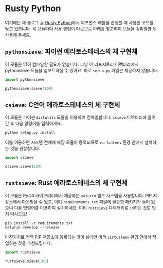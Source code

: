 # Rusty Python
여기에는 제 블로그 글 [Rusty Python](https://rangho.postype.com/post/6680526)에서 퍼포먼스 배틀을 진행할 때 사용한 코드를 담고 있습니다. 각 모듈마다 사용 방법이 다르므로 아래를 참고하여 모듈을 컴파일한 뒤 사용해 주세요.

## `pythonsieve`: 파이썬 에라토스테네스의 체 구현체
이 모듈은 딱히 컴파일할 필요가 없습니다. 그냥 이 리포지토리 디렉터리에서 pythonsieve 모듈을 임포트하실 수 있어요. 따로 `setup.py` 파일은 제공하지 않습니다.

``` python
import pythonsieve

pythonsieve.sieve(100)
```

## `csieve`: C언어 에라토스테네스의 체 구현체
이 모듈은 파이썬 `distutils` 모듈을 이용하여 컴파일합니다. `csieve` 디렉터리에 들어간 후 다음 명령어를 입력하세요.
``` shell
python setup.py install
```

이를 이용하면 시스템 전체에 해당 모듈이 등록되므로 `virtualenv` 환경 안에서 설치하는 것을 권장합니다.

``` python
import csieve

csieve.sieve(100)
```

## `rustsieve`: Rust 에라토스테네스의 체 구현체
이 모듈은 PyO3 라이브러리에서 제공하는 `maturin` 빌드 시스템을 사용합니다. PIP 저장소에서 다운받을 수 있고, 이미 `requirements.txt` 파일에 필요한 패키지가 들어 있으니 다음 명령어를 이용하여 설치하세요. 미리 `rustsieve` 디렉터리로 `cd`하는 것도 잊지 마시고요!
``` shell
pip install -r requirements.txt
maturin develop --release
```
마찬가지로 전역 PIP 저장소에 등록되는 것이 싫다면 미리 `virtualenv` 환경 안에서 작업하는 것을 추천드립니다.

``` python
import rustsieve

rustsieve.sieve(100)
```
